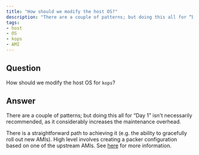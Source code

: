 ```yaml
---
title: "How should we modify the host OS?"
description: "There are a couple of patterns; but doing this all for “Day 1” isn't necessarily recommended."
tags:
- host
- OS
- kops
- AMI
---
```


## Question

How should we modify the host OS for `kops`?


## Answer

There are a couple of patterns; but doing this all for “Day 1” isn't necessarily recommended, as it considerably increases the maintenance overhead.

There is a straightforward path to achieving it (e.g. the ability to gracefully roll out new AMIs). High level involves creating a packer configuration based on one of the upstream AMIs. See [here](https://github.com/kubernetes/kops/blob/master/docs/images.md) for more information.
